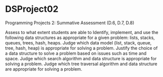 # DSProject02
Programming Projects 2: Summative Assessment (D.6, D.7, D.8)

Assess to what extent students are able to
Identify, implement, and use the following data structures as appropriate for a given problem: lists, stacks, queues, trees, hash, heaps.
Judge which data model (list, stack, queue, tree, hash, heap) is appropriate for solving a problem.
Justify the choice of a data structure to solve a problem based on issues such as time and space.
Judge which search algorithm and data structure is appropriate for solving a problem.
Judge which tree traversal algorithm and data structure are appropriate for solving a problem.
